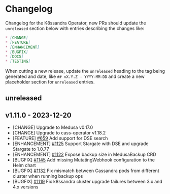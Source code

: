 # Changelog

Changelog for the K8ssandra Operator, new PRs should update the `unreleased` section below with entries describing the changes like:

```markdown
* [CHANGE]
* [FEATURE]
* [ENHANCEMENT]
* [BUGFIX]
* [DOCS]
* [TESTING]
```

When cutting a new release, update the `unreleased` heading to the tag being generated and date, like `## vX.Y.Z - YYYY-MM-DD` and create a new placeholder section for  `unreleased` entries.

## unreleased

## v1.11.0 - 2023-12-20

* [CHANGE] Upgrade to Medusa v0.17.0
* [CHANGE] Upgrade to cass-operator v1.18.2
* [FEATURE] [#659](https://github.com/thelastpickle/cassandra-medusa/issues/659) Add support for DSE search 
* [ENHANCEMENT] [#1125](https://github.com/k8ssandra/k8ssandra-operator/issues/1125) Support Stargate with DSE and upgrade Stargate to 1.0.77
* [ENHANCEMENT] [#1122](https://github.com/k8ssandra/k8ssandra-operator/issues/1122) Expose backup size in MedusaBackup CRD
* [BUGFIX] [#1145](https://github.com/k8ssandra/k8ssandra-operator/issues/1145) Add missing MutatingWebhook configuration to the Helm chart
* [BUGFIX] [#1132](https://github.com/k8ssandra/k8ssandra-operator/issues/1132) Fix mismatch between Cassandra pods from different cluster when running backup ops
* [BUGFIX] [#1119](https://github.com/k8ssandra/k8ssandra-operator/issues/1119) Fix k8ssandra cluster upgrade failures between 3.x and 4.x versions

